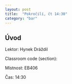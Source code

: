 ```yaml
---
layout: post
title:  "Pokročilí, čt 14:30"
category: "bar"
--- 
```


## Úvod

Lektor: Hynek Dráždil

Classroom code (section): 

Místnost: EB406

Čas: 14:30




